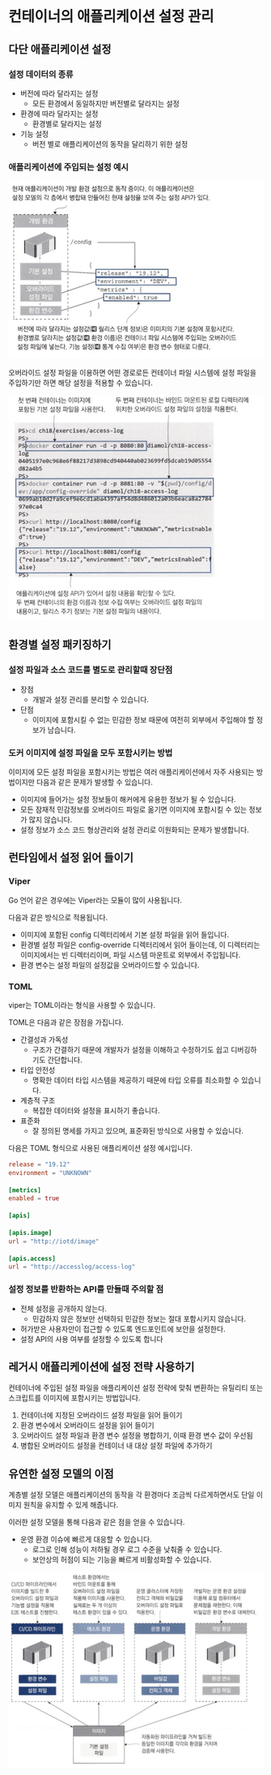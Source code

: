 # 컨테이너의 애플리케이션 설정 관리

## 다단 애플리케이션 설정

### 설정 데이터의 종류

- 버전에 따라 달라지는 설정
    - 모든 환경에서 동일하지만 버전별로 달라지는 설정
- 환경에 따라 달라지는 설정
    - 환경별로 달라지는 설정
- 기능 설정
    - 버전 별로 애플리케이션의 동작을 달리하기 위한 설정

### 애플리케이션에 주입되는 설정 예시

![](./image/image1.png)

오버라이드 설정 파일을 이용하면 어떤 경로로든 컨테이너 파일 시스템에 설정 파일을 주입하기만 하면 해당 설정을 적용할 수 있습니다.

![](./image/image2.png)

## 환경별 설정 패키징하기

### 설정 파일과 소스 코드를 별도로 관리할때 장단점

- 장점
  - 개발과 설정 관리를 분리할 수 있습니다.
- 단점
  - 이미지에 포함시킬 수 없는 민감한 정보 때문에 여전히 외부에서 주입해야 할 정보가 남습니다.

### 도커 이미지에 설정 파일을 모두 포함시키는 방법

이미지에 모든 설정 파일을 포함시키는 방법은 여러 애플리케이션에서 자주 사용되는 방법이지만 다음과 같은 문제가 발생할 수 있습니다.

- 이미지에 들어가는 설정 정보들이 해커에게 유용한 정보가 될 수 있습니다.
- 모든 잠재적 민감정보를 오버라이드 파일로 옮기면 이미지에 포함시킬 수 있는 정보가 많지 않습니다.
- 설정 정보가 소스 코드 형상관리와 설정 관리로 이원화되는 문제가 발생합니다.

## 런타임에서 설정 읽어 들이기

### Viper

Go 언어 같은 경우에는 Viper라는 모듈이 많이 사용됩니다.

다음과 같은 방식으로 적용됩니다.

- 이미지에 포함된 config 디렉터리에서 기본 설정 파일을 읽어 들입니다.
- 환경별 설정 파일은 config-override 디렉터리에서 읽어 들이는데, 이 디렉터리는 이미지에서는 빈 디렉터리이며, 파일 시스템 마운트로 외부에서 주입됩니다.
- 환경 변수는 설정 파일의 설정값을 오버라이드할 수 있습니다.

### TOML

viper는 TOML이라는 형식을 사용할 수 있습니다.

TOML은 다음과 같은 장점을 가집니다.

- 간결성과 가독성
  - 구조가 간결하기 때문에 개발자가 설정을 이해하고 수정하기도 쉽고 디버깅하기도 간단합니다.
- 타입 안전성
  - 명확한 데이터 타입 시스템을 제공하기 때문에 타입 오류를 최소화할 수 있습니다.
- 계층적 구조
  - 복잡한 데이터와 설정을 표시하기 좋습니다.
- 표준화
  - 잘 정의된 명세를 가지고 있으며, 표준화된 방식으로 사용할 수 있습니다.

다음은 TOML 형식으로 사용된 애플리케이션 설정 예시입니다.

```toml
release = "19.12"
environment = "UNKNOWN"

[metrics]
enabled = true

[apis]

[apis.image]
url = "http://iotd/image"

[apis.access]
url = "http://accesslog/access-log"
```

### 설정 정보를 반환하는 API를 만들때 주의할 점

- 전체 설정을 공개하지 않는다.
  - 민감하지 않은 정보만 선택하되 민감한 정보는 절대 포함시키지 않습니다.
- 허가받은 사용자만이 접근할 수 있도록 엔드포인트에 보안을 설정한다.
- 설정 API의 사용 여부를 설정할 수 있도록 합니다

## 레거시 애플리케이션에 설정 전략 사용하기

컨테이너에 주입된 설정 파일을 애플리케이션 설정 전략에 맞춰 변환하는 유틸리티 또는 스크립트를 이미지에 포함시키는 방법입니다.

1. 컨테이너에 지정된 오버라이드 설정 파일을 읽어 들이기
2. 환경 변수에서 오버라이드 설정을 읽어 들이기
3. 오버라이드 설정 파일과 환경 변수 설정을 병합하기, 이때 환경 변수 값이 우선됨
4. 병합된 오버라이드 설정을 컨테이너 내 대상 설정 파일에 추가하기

## 유연한 설정 모델의 이점

계층별 설정 모델은 애플리케이션의 동작을 각 환경마다 조금씩 다르게하면서도 단일 이미지 원칙을 유지할 수 있게 해줍니다.

이러한 설정 모델을 통해 다음과 같은 점을 얻을 수 있습니다.

- 운영 환경 이슈에 빠르게 대응할 수 있습니다.
  - 로그로 인해 성능이 저하될 경우 로그 수준을 낮춰줄 수 있습니다.
  - 보안상의 허점이 되는 기능을 빠르게 비활성화할 수 있습니다.

![](./image/image3.png)